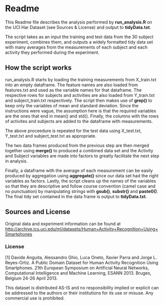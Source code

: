 # Readme
This Readme file describes the analysis performed by **run_analysis.R** on the UCI Har Dataset (see Sources & License) and output to **tidyData.txt**. 

The script takes as an input the training and test data from the 30 subject experiment, combines them, and outputs a widely formatted tidy data set with many averages from the measurements of each subject and each activity they performed during the experiment. 

## How the script works

run\_analysis.R starts by loading the training measurements from X\_train.txt into an empty dataframe. The feature names are also loaded from features.txt and used as the variable names for that dataframe. The respective rows for subjects and activities are also loaded from Y_train.txt and subject\_train.txt respectively. The script then makes use of **grep()** to keep only the variables of mean and standard deviation. Since the instructions were vague, the assumption here is that the required  variables are the ones that end in mean() and std(). Finally, the columns with the rows of activites and subjects are added to the dataframe with measurements.

The above proceedure is repeated for the test data using X\_test.txt, Y\_test.txt and   subject\_test.txt as appropriate.

The two data frames produced from the previous step are then merged together using **merge()** to produced a combined data set and the Activity and Subject variables are made into factors to greatly facilitate the next step in analysis.

Finally, a dataframe with the average of each measurement can be easily produced by aggregation using **aggregate()** since our data set had the right variables as factors. Lastly, the script cleans up the names of the variables so that they are descriptive and follow course convention (camel case and no punctuation) by manipulating strings with **gsub()**, **substr()** and **paste0()**. The final tidy set contained in the data frame is output to **tidyData.txt**.

## Sources and License

Original data and experiment information can be found at <a>http://archive.ics.uci.edu/ml/datasets/Human+Activity+Recognition+Using+Smartphones</a>

### License
	
[1] Davide Anguita, Alessandro Ghio, Luca Oneto, Xavier Parra and Jorge L. Reyes-Ortiz. A Public Domain Dataset for Human Activity Recognition Using Smartphones. 21th European Symposium on Artificial Neural Networks, Computational Intelligence and Machine Learning, ESANN 2013. Bruges, Belgium 24-26 April 2013. 

This dataset is distributed AS-IS and no responsibility implied or explicit can be addressed to the authors or their institutions for its use or misuse. Any commercial use is prohibited.
